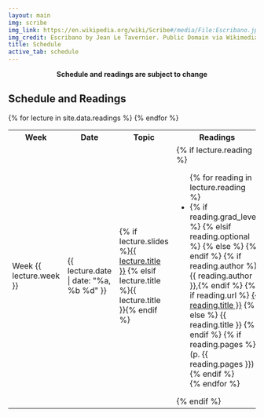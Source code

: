 ```yaml
---
layout: main
img: scribe
img_link: https://en.wikipedia.org/wiki/Scribe#/media/File:Escribano.jpg
img_credit: Escribano by Jean Le Tavernier. Public Domain via Wikimedia Commons.
title: Schedule
active_tab: schedule
---
```



<p style="text-align:center;"><strong>Schedule and readings are subject to change</strong></p>


<h2>Schedule and Readings</h2>

<table class="table table-striped"> 
  <tbody>
    <tr>
      <th>Week</th>
      <th>Date</th>
      <th>Topic</th>
      <th>Readings</th>
    </tr>
    {% for lecture in site.data.readings %}
    <tr>
      <td>Week {{ lecture.week }}</td>
      <td>{{ lecture.date | date: "%a, %b %d" }}</td>
      <td>
        {% if lecture.slides %}<a href="{{ lecture.slides }}">{{ lecture.title }}</a>
        {% elsif lecture.title %}{{ lecture.title }}{% endif %}
      </td>
      <td>
        {% if lecture.reading %}
          <ul class="fa-ul">
          {% for reading in lecture.reading %}
            <li>
            {% if reading.grad_level %}<i class="fa-li fa fa-star"> </i>
            {% elsif reading.optional %}<i class="fa-li fa fa-info-circle"> </i>
            {% else %}<i class="fa-li fa"> </i> {% endif %}
            {% if reading.author %}{{ reading.author }},{% endif %}
            {% if reading.url %}
            <a href="{{ reading.url }}">{{ reading.title }}</a>
            {% else %}
            {{ reading.title }} 
            {% endif %}
            {% if reading.pages %}
            (p. {{ reading.pages }})
            {% endif %}
            </li>
          {% endfor %}
          </ul>
        {% endif %}
      </td>
    </tr>
    {% endfor %}

  </tbody>
</table>

